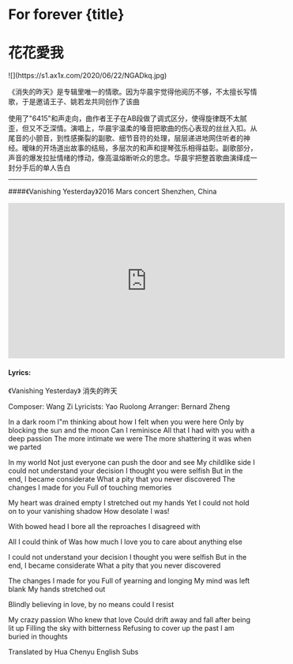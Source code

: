 # For forever {title}
# 花花愛我
<div class="background" markdown="1">
![](https://s1.ax1x.com/2020/06/22/NGADkq.jpg)
</div>

《消失的昨天》是专辑里唯一的情歌。因为华晨宇觉得他阅历不够，不太擅长写情歌，于是邀请王子、姚若龙共同创作了该曲

使用了"6415"和声走向，曲作者王子在AB段做了调式区分，使得旋律既不太腻歪，但又不乏深情。演唱上，华晨宇温柔的嗓音把歌曲的伤心表现的丝丝入扣。从尾音的小颤音，到性感撕裂的副歌、细节音符的处理，层层递进地网住听者的神经。暧昧的开场道出故事的结局，多层次的和声和提琴弦乐相得益彰。副歌部分，声音的爆发拉扯情绪的悸动，像高温熔断听众的思念。华晨宇把整首歌曲演绎成一封分手后的单人告白

---------------------------------

####《Vanishing Yesterday》2016 Mars concert Shenzhen, China

<iframe width="560" height="315" src="https://www.youtube.com/embed/ZVJ6qn6-2Gs" frameborder="0" allow="accelerometer; autoplay; encrypted-media; gyroscope; picture-in-picture" allowfullscreen></iframe>

#### Lyrics:
<div class="box">
《Vanishing Yesterday》
     消失的昨天

Composer: Wang Zi
Lyricists: Yao Ruolong
Arranger: Bernard Zheng

In a dark room
I"m thinking about how I felt when you were here
Only by blocking the sun and the moon
Can I reminisce
All that I had with you with a deep passion
The more intimate we were
The more shattering
it was when we parted

In my world
Not just everyone can push the door
and see My childlike side
I could not understand your decision
I thought you were selfish
But in the end, I became considerate
What a pity that you never discovered
The changes I made for you
Full of touching memories

My heart was drained empty
I stretched out my hands
Yet I could not hold on to your vanishing shadow
How desolate I was!

With bowed head
I bore all the reproaches I disagreed with

All I could think of
Was how much I love you to care about
anything else

I could not understand your decision
I thought you were selfish
But in the end, I became considerate
What a pity that you never discovered

The changes I made for you
Full of yearning and longing
My mind was left blank
My hands stretched out

Blindly believing in love,
by no means could I resist

My crazy passion
Who knew that love
Could drift away and fall after being lit up
Filling the sky with bitterness
Refusing to cover up the past
I am buried in thoughts

Translated by Hua Chenyu English Subs
</div>